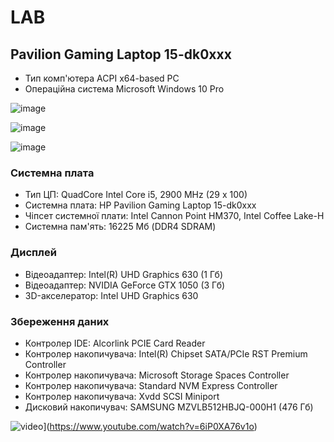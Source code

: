 # LAB

## Pavilion Gaming Laptop 15-dk0xxx

- Тип комп'ютера 	ACPI x64-based PC
- Операцiйна система	Microsoft Windows 10 Pro

![image](https://yellow.ua/media/catalog/product/cache/9/image/600x600/9df78eab33525d08d6e5fb8d27136e95/h/p/hp-pavilion-15-gaming-15-ec0000ur-16d71ea_2.jpg)

![image](https://yellow.ua/media/catalog/product/cache/9/image/508x508/9df78eab33525d08d6e5fb8d27136e95/c/0/c06308796_1.450x450.450x450.900x900.png)

![image](https://yellow.ua/media/catalog/product/cache/9/image/600x600/9df78eab33525d08d6e5fb8d27136e95/h/p/hp-pavilion-16-232b7ea_5.jpg)

### Системна плата	
- Тип ЦП:	QuadCore Intel Core i5, 2900 MHz (29 x 100)
- Системна плата:	HP Pavilion Gaming Laptop 15-dk0xxx
- Чiпсет системної плати:	Intel Cannon Point HM370, Intel Coffee Lake-H
- Системна пам'ять:	16225 Мб  (DDR4 SDRAM)

### Дисплей	
- Вiдеоадаптер:	Intel(R) UHD Graphics 630  (1 Гб)
- Вiдеоадаптер:	NVIDIA GeForce GTX 1050  (3 Гб)
- 3D-акселератор:	Intel UHD Graphics 630

### Збереження даних	
- Контролер IDE: 	Alcorlink PCIE Card Reader
- Контролер накопичувача:	Intel(R) Chipset SATA/PCIe RST Premium Controller
- Контролер накопичувача:	Microsoft Storage Spaces Controller
- Контролер накопичувача:	Standard NVM Express Controller
- Контролер накопичувача:	Xvdd SCSI Miniport
- Дисковий накопичувач:	SAMSUNG MZVLB512HBJQ-000H1  (476 Гб)


![video](https://img.youtube.com/vi/6iP0XA76v1o/0.jpg)](https://www.youtube.com/watch?v=6iP0XA76v1o)
